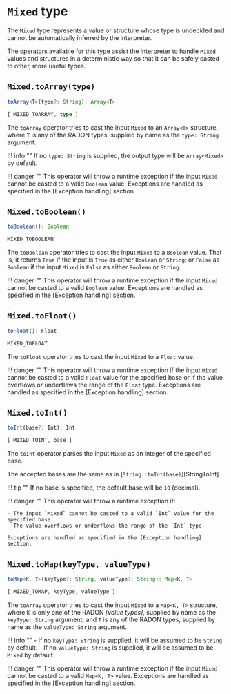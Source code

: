 # `Mixed` type
The `Mixed` type represents a value or structure whose type is undecided and cannot be automatically inferred by the
interpreter.

The operators available for this type assist the interpreter to handle `Mixed` values and structures in a deterministic
way so that it can be safely casted to other, more useful types.

## `Mixed.toArray(type)`
```ts
toArray<T>(type?: String): Array<T>
```
```ts
[ MIXED_TOARRAY, type ]
```
The `toArray` operator tries to cast the input `Mixed` to an `Array<T>` structure, where `T` is any of the RADON types,
supplied by name as the `type: String` argument.

!!! info ""
    If no `type: String` is supplied, the output type will be `Array<Mixed>` by default.

!!! danger ""
    This operator will throw a runtime exception if the input `Mixed` cannot be casted to a valid `Boolean` value.
    Exceptions are handled as specified in the [Exception handling] section.

## `Mixed.toBoolean()`
```ts
toBoolean(): Boolean
```
```ts
MIXED_TOBOOLEAN
```
The `toBoolean` operator tries to cast the input `Mixed` to a `Boolean` value. That is, it returns `True` if the input
is `True` as either `Boolean` or `String`; or `False` as `Boolean` if the input `Mixed` is `False` as either `Boolean`
or `String`.

!!! danger ""
    This operator will throw a runtime exception if the input `Mixed` cannot be casted to a valid `Boolean` value.
    Exceptions are handled as specified in the [Exception handling] section.

## `Mixed.toFloat()`
```ts
toFloat(): Float
```
```ts
MIXED_TOFLOAT
```
The `toFloat` operator tries to cast the input `Mixed` to a `Float` value.

!!! danger ""
    This operator will throw a runtime exception if the input `Mixed` cannot be casted to a valid `Float` value for the
    specified base or if the value overflows or underflows the range of the `Float` type.
    Exceptions are handled as specified in the [Exception handling] section.

## `Mixed.toInt()`
```ts
toInt(base?: Int): Int
```
```ts
[ MIXED_TOINT, base ]
```
The `toInt` operator parses the input `Mixed` as an integer of the specified base.

The accepted bases are the same as in [`String::toInt(base)`][StringToInt].

!!! tip ""
    If no base is specified, the default base will be `10` (decimal).

!!! danger ""
    This operator will throw a runtime exception if:
    
    - The input `Mixed` cannot be casted to a valid `Int` value for the specified base
    - The value overflows or underflows the range of the `Int` type.

    Exceptions are handled as specified in the [Exception handling] section.

## `Mixed.toMap(keyType, valueType)`
```ts
toMap<K, T>(keyType?: String, valueType?: String): Map<K, T>
```
```ts
[ MIXED_TOMAP, keyType, valueType ]
```
The `toArray` operator tries to cast the input `Mixed` to a `Map<K, T>` structure, where `K` is only one of the RADON
*[value types]*, supplied by name as the `keyType: String` argument; and `T` is any of the RADON types, supplied by
name as the `valueType: String` argument.

!!! info ""
    - If no `keyType: String` is supplied, it will be assumed to be `String` by default.
    - If no `valueType: String` is supplied, it will be assumed to be `Mixed` by default.

!!! danger ""
    This operator will throw a runtime exception if the input `Mixed` cannot be casted to a valid `Map<K, T>` value.
    Exceptions are handled as specified in the [Exception handling] section.
